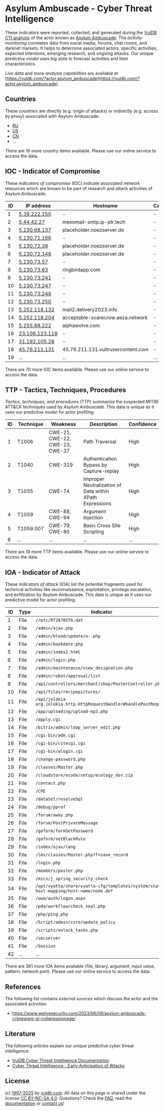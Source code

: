 # Asylum Ambuscade - Cyber Threat Intelligence

These _indicators_ were reported, collected, and generated during the [VulDB CTI analysis](https://vuldb.com/?kb.cti) of the actor known as [Asylum Ambuscade](https://vuldb.com/?actor.asylum_ambuscade). The _activity monitoring_ correlates data from social media, forums, chat rooms, and darknet markets. It helps to determine associated actors, specific activities, expected intentions, emerging research, and ongoing attacks. Our unique _predictive model_ uses _big data_ to forecast activities and their characteristics.

_Live data_ and more _analysis capabilities_ are available at [https://vuldb.com/?actor.asylum_ambuscade](https://vuldb.com/?actor.asylum_ambuscade)

## Countries

These _countries_ are directly (e.g. origin of attacks) or indirectly (e.g. access by proxy) associated with Asylum Ambuscade:

* [RU](https://vuldb.com/?country.ru)
* [US](https://vuldb.com/?country.us)
* [CN](https://vuldb.com/?country.cn)
* ...

There are 18 more country items available. Please use our online service to access the data.

## IOC - Indicator of Compromise

These _indicators of compromise_ (IOC) indicate associated network resources which are known to be part of research and attack activities of Asylum Ambuscade.

ID | IP address | Hostname | Campaign | Confidence
-- | ---------- | -------- | -------- | ----------
1 | [5.39.222.150](https://vuldb.com/?ip.5.39.222.150) | - | - | High
2 | [5.44.42.27](https://vuldb.com/?ip.5.44.42.27) | mexomail-smtp.ip-ptr.tech | - | High
3 | [5.230.68.137](https://vuldb.com/?ip.5.230.68.137) | placeholder.noezserver.de | - | High
4 | [5.230.71.166](https://vuldb.com/?ip.5.230.71.166) | - | - | High
5 | [5.230.72.38](https://vuldb.com/?ip.5.230.72.38) | placeholder.noezserver.de | - | High
6 | [5.230.72.148](https://vuldb.com/?ip.5.230.72.148) | placeholder.noezserver.de | - | High
7 | [5.230.73.57](https://vuldb.com/?ip.5.230.73.57) | - | - | High
8 | [5.230.73.63](https://vuldb.com/?ip.5.230.73.63) | ringbirdapp.com | - | High
9 | [5.230.73.241](https://vuldb.com/?ip.5.230.73.241) | - | - | High
10 | [5.230.73.247](https://vuldb.com/?ip.5.230.73.247) | - | - | High
11 | [5.230.73.248](https://vuldb.com/?ip.5.230.73.248) | - | - | High
12 | [5.230.73.250](https://vuldb.com/?ip.5.230.73.250) | - | - | High
13 | [5.252.118.132](https://vuldb.com/?ip.5.252.118.132) | mail2.delivery2023.info | - | High
14 | [5.252.118.204](https://vuldb.com/?ip.5.252.118.204) | acceptable-scarecrow.aeza.network | - | High
15 | [5.255.88.222](https://vuldb.com/?ip.5.255.88.222) | alphawolve.com | - | High
16 | [23.106.123.119](https://vuldb.com/?ip.23.106.123.119) | - | - | High
17 | [31.192.105.28](https://vuldb.com/?ip.31.192.105.28) | - | - | High
18 | [45.76.211.131](https://vuldb.com/?ip.45.76.211.131) | 45.76.211.131.vultrusercontent.com | - | Medium
19 | ... | ... | ... | ...

There are 70 more IOC items available. Please use our online service to access the data.

## TTP - Tactics, Techniques, Procedures

_Tactics, techniques, and procedures_ (TTP) summarize the suspected MITRE ATT&CK techniques used by _Asylum Ambuscade_. This data is unique as it uses our predictive model for actor profiling.

ID | Technique | Weakness | Description | Confidence
-- | --------- | -------- | ----------- | ----------
1 | T1006 | CWE-21, CWE-22, CWE-23, CWE-37 | Path Traversal | High
2 | T1040 | CWE-319 | Authentication Bypass by Capture-replay | High
3 | T1055 | CWE-74 | Improper Neutralization of Data within XPath Expressions | High
4 | T1059 | CWE-88, CWE-94 | Argument Injection | High
5 | T1059.007 | CWE-79, CWE-80 | Basic Cross Site Scripting | High
6 | ... | ... | ... | ...

There are 19 more TTP items available. Please use our online service to access the data.

## IOA - Indicator of Attack

These _indicators of attack_ (IOA) list the potential fragments used for technical activities like reconnaissance, exploitation, privilege escalation, and exfiltration by Asylum Ambuscade. This data is unique as it uses our predictive model for actor profiling.

ID | Type | Indicator | Confidence
-- | ---- | --------- | ----------
1 | File | `//etc/RT2870STA.dat` | High
2 | File | `/admin/ajax.php` | High
3 | File | `/admin/blood/update/o-.php` | High
4 | File | `/admin/bookdate.php` | High
5 | File | `/admin/index2.html` | High
6 | File | `/admin/login.php` | High
7 | File | `/admin/maintenance/view_designation.php` | High
8 | File | `/admin/robot/approval/list` | High
9 | File | `/api/controllers/merchant/shop/PosterController.php` | High
10 | File | `/api/files/recipepictures/` | High
11 | File | `/api/jolokia org.jolokia.http.HttpRequestHandler#handlePostRequest` | High
12 | File | `/app/uploading/upload-mp3.php` | High
13 | File | `/apply.cgi` | Medium
14 | File | `/bitrix/admin/ldap_server_edit.php` | High
15 | File | `/cgi-bin/adm.cgi` | High
16 | File | `/cgi-bin/cstecgi.cgi` | High
17 | File | `/cgi-bin/wlogin.cgi` | High
18 | File | `/change-password.php` | High
19 | File | `/classes/Master.php` | High
20 | File | `/cloudstore/ecode/setup/ecology_dev.zip` | High
21 | File | `/contact.php` | Medium
22 | File | `/CPE` | Low
23 | File | `/dataSet/resolveSql` | High
24 | File | `/debug/pprof` | Medium
25 | File | `/forum/away.php` | High
26 | File | `/forum/PostPrivateMessage` | High
27 | File | `/goform/formSetPassword` | High
28 | File | `/goform/setBlackRule` | High
29 | File | `/index/ajax/lang` | High
30 | File | `/lms/classes/Master.php?f=save_record` | High
31 | File | `/login.php` | Medium
32 | File | `/members/poster.php` | High
33 | File | `/mics/j_spring_security_check` | High
34 | File | `/opt/vyatta/share/vyatta-cfg/templates/system/static-host-mapping/host-name/node.def` | High
35 | File | `/owa/auth/logon.aspx` | High
36 | File | `/pda/workflow/check_seal.php` | High
37 | File | `/php/ping.php` | High
38 | File | `/Script/admin/core/update_policy` | High
39 | File | `/scripts/unlock_tasks.php` | High
40 | File | `/secserver` | Medium
41 | File | `/Session` | Medium
42 | ... | ... | ...

There are 361 more IOA items available (file, library, argument, input value, pattern, network port). Please use our online service to access the data.

## References

The following list contains _external sources_ which discuss the actor and the associated activities:

* https://www.welivesecurity.com/2023/06/08/asylum-ambuscade-crimeware-or-cyberespionage/

## Literature

The following _articles_ explain our unique predictive cyber threat intelligence:

* [VulDB Cyber Threat Intelligence Documentation](https://vuldb.com/?kb.cti)
* [Cyber Threat Intelligence - Early Anticipation of Attacks](https://www.scip.ch/en/?labs.20201022)

## License

(c) [1997-2025](https://vuldb.com/?kb.changelog) by [vuldb.com](https://vuldb.com/?kb.about). All data on this page is shared under the license [CC BY-NC-SA 4.0](https://creativecommons.org/licenses/by-nc-sa/4.0/). Questions? Check the [FAQ](https://vuldb.com/?kb.faq), read the [documentation](https://vuldb.com/?kb) or [contact us](https://vuldb.com/?contact)!
